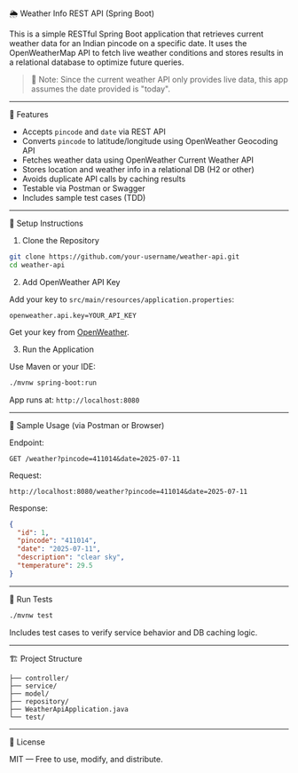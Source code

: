  🌦️ Weather Info REST API (Spring Boot)

This is a simple RESTful Spring Boot application that retrieves current weather data for an Indian pincode on a specific date. It uses the OpenWeatherMap API to fetch live weather conditions and stores results in a relational database to optimize future queries.

> 📌 Note: Since the current weather API only provides live data, this app assumes the date provided is "today".

---

 🧰 Features

- Accepts `pincode` and `date` via REST API
- Converts `pincode` to latitude/longitude using OpenWeather Geocoding API
- Fetches weather data using OpenWeather Current Weather API
- Stores location and weather info in a relational DB (H2 or other)
- Avoids duplicate API calls by caching results
- Testable via Postman or Swagger
- Includes sample test cases (TDD)

---

 🚀 Setup Instructions

 1. Clone the Repository

```bash
git clone https://github.com/your-username/weather-api.git
cd weather-api
```

 2. Add OpenWeather API Key

Add your key to `src/main/resources/application.properties`:

```properties
openweather.api.key=YOUR_API_KEY
```

Get your key from [OpenWeather](https://openweathermap.org/api).

 3. Run the Application

Use Maven or your IDE:

```bash
./mvnw spring-boot:run
```

App runs at: `http://localhost:8080`

---

 📡 Sample Usage (via Postman or Browser)

 Endpoint:
```
GET /weather?pincode=411014&date=2025-07-11
```

 Request:
```
http://localhost:8080/weather?pincode=411014&date=2025-07-11
```

 Response:

```json
{
  "id": 1,
  "pincode": "411014",
  "date": "2025-07-11",
  "description": "clear sky",
  "temperature": 29.5
}
```

---

 🧪 Run Tests

```bash
./mvnw test
```

Includes test cases to verify service behavior and DB caching logic.

---

 🏗️ Project Structure

```
├── controller/
├── service/
├── model/
├── repository/
├── WeatherApiApplication.java
└── test/
```

---

 📎 License

MIT — Free to use, modify, and distribute.

